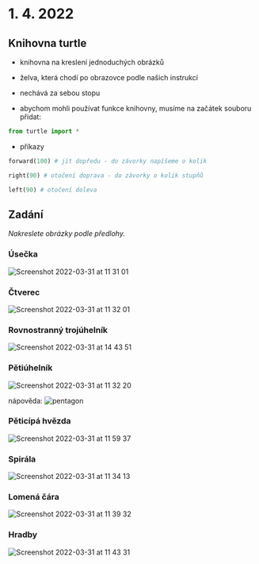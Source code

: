 # 1. 4. 2022

## Knihovna turtle

- knihovna na kreslení jednoduchých obrázků
- želva, která chodí po obrazovce podle našich instrukcí
- nechává za sebou stopu

- abychom mohli používat funkce knihovny, musíme na začátek souboru přidat:
```python
from turtle import *
```

- příkazy

```python
forward(100) # jít dopředu - do závorky napíšeme o kolik

right(90) # otočení doprava - do závorky o kolik stupňů

left(90) # otočení doleva
```

## Zadání

*Nakreslete obrázky podle předlohy.*


### Úsečka
![Screenshot 2022-03-31 at 11 31 01](https://user-images.githubusercontent.com/44325210/161030294-776412f8-fa7b-4cd1-9d0c-b2623c318e10.png)

### Čtverec
![Screenshot 2022-03-31 at 11 32 01](https://user-images.githubusercontent.com/44325210/161030303-79196c06-e6ab-46b4-a2dc-1493512580e1.png)

### Rovnostranný trojúhelník
![Screenshot 2022-03-31 at 14 43 51](https://user-images.githubusercontent.com/44325210/161057573-29e05334-a378-4514-9b2f-58c9803c0180.png)

### Pětiúhelník
![Screenshot 2022-03-31 at 11 32 20](https://user-images.githubusercontent.com/44325210/161030314-8693abaa-8d4c-4565-bcd6-700d03460f63.png)

nápověda:
![pentagon](https://user-images.githubusercontent.com/44325210/161031123-289867e1-0a88-4035-883c-81915b94e8c5.GIF)

### Pěticípá hvězda
![Screenshot 2022-03-31 at 11 59 37](https://user-images.githubusercontent.com/44325210/161030339-ca1b5a17-af07-410a-a078-3336e32ea076.png)

### Spirála
![Screenshot 2022-03-31 at 11 34 13](https://user-images.githubusercontent.com/44325210/161030435-08b7d3ab-2ab5-47d3-a552-1327e9b93130.png)

### Lomená čára
![Screenshot 2022-03-31 at 11 39 32](https://user-images.githubusercontent.com/44325210/161030474-443a281e-2bbc-44c8-8e57-811be11abbe1.png)

### Hradby
![Screenshot 2022-03-31 at 11 43 31](https://user-images.githubusercontent.com/44325210/161030492-25934497-f5ae-4161-b506-34bb25859e9b.png)
